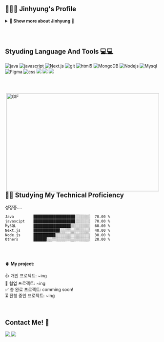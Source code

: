 ## 👨🏻‍💻 Jinhyung's Profile
<details>
<summary><strong>🔬 Show  more about Jinhyung 🔬</strong></summary>

## 🎓 Education
- 한경국립대학교 컴퓨터공학과 (2019.03 ~ 2024.12)

## 🏆 Awards
- 한경국립대학교 SS전공 문제해결프로젝트 1위.

## 🌱 Certificates
- 정보처리기사
- SQLD
- 컴퓨터활용능력 2급
- TOEIC Speaking
</details>


</br></br>

<h2> Styuding Language And Tools 💻💻 </h2>
<p>
  <img alt="java" src="https://img.shields.io/badge/-Java-blueviolet?style=flat-square&logo=coffeescript&logoColor=white" />
  <img alt="javascript" src="https://img.shields.io/badge/-javascript-FFCA28?style=flat-square&logo=javascript&logoColor=white" />
  <img alt="Next.js" src="https://img.shields.io/badge/-Nextjs-13aa52?style=flat-square&logo=Next.js&logoColor=white" /> 
  <img alt="git" src="https://img.shields.io/badge/-Git-F05032?style=flat-square&logo=git&logoColor=white" />
  <img alt="html5" src="https://img.shields.io/badge/-HTML5-E34F26?style=flat-square&logo=html5&logoColor=white" />
  <img alt="MongoDB" src="https://img.shields.io/badge/-MongoDB-13aa52?style=flat-square&logo=mongodb&logoColor=white" />
  <img alt="Nodejs" src="https://img.shields.io/badge/-Nodejs-43853d?style=flat-square&logo=Node.js&logoColor=white" />
  <img alt="Mysql" src="https://img.shields.io/badge/-MySQL-white?style=flat-square&logo=mysql&logoColor=black" />
  <img alt="Figma" src="https://img.shields.io/badge/-Figma-red?style=flat-square&logo=figma&logoColor=white" />
  <img alt="css" src="https://img.shields.io/badge/-CSS-45b8d8?style=flat-square&logo=css3&logoColor=white" />
  <img src="https://img.shields.io/badge/IntelliJ-000000?style=flat&logo=intellijidea&logoColor=white"/>
  <img src="https://img.shields.io/badge/Spring-6DB33F?style=flat&logo=spring&logoColor=white"/>
  <img src="https://img.shields.io/badge/Spring Boot-6DB33F?style=flat&logo=spring-boot&logoColor=white"/>
  </p>

</br></br>
  
<img align="right" alt="GIF" src="https://github.com/abhisheknaiidu/abhisheknaiidu/blob/master/code.gif?raw=true" width="500" height="320" />  
<h2> 🌱🌱 Studying My Technical Proficiency </h2>  
<p> 성장중.... </p>

  ```txt
Java         ███████████████████░░░░░░░  70.00 %
javascipt    ███████████████████░░░░░░░  70.00 %
MySQL        █████████████████░░░░░░░░░  60.00 %
Next.js      ████████████░░░░░░░░░░░░░░  40.00 %
Node.js      ██████████░░░░░░░░░░░░░░░░  30.00 %
Others       ██████░░░░░░░░░░░░░░░░░░░░  20.00 %
```
</br></br>
  
🫀 **My project:**
<!-- TODO-IST:START -->
👍  개인 프로젝트: ~ing           
🤝  협업 프로젝트: ~ing           
✅  총 완료 프로젝트: comming soon!           
⏳  진행 중인 프로젝트: ~ing
<!-- TODO-IST:END -->

</br>
<h2> Contact Me! 💌</h2>
<a href="https://www.instagram.com/imk.h_/"><img src="https://img.shields.io/badge/Instagram-ff6964?style=plastic-square&logo=instagram&logoColor=pink"/>
<a href="https://imkchannel.vercel.app/"><img src="https://img.shields.io/badge/Click me!-6DB33F?style=flat&logo=click&logoColor=white"/>

